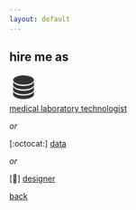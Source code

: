 ```yaml
---
layout: default
---
```


## hire me as

<img src="assets/img/data.png" width="50px" height="50px"></br>
[medical laboratory technologist](./--.html)

_or_

[:octocat:]
[data](./--.html)

_or_

[:art:]
[designer](./--.html)

[back](./)
